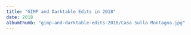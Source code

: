 ```yaml
---
title: "GIMP and Darktable Edits in 2018"
date: 2018
albumthumb: "gimp-and-darktable-edits-2018/Casa Sulla Montagna.jpg"
---
```



